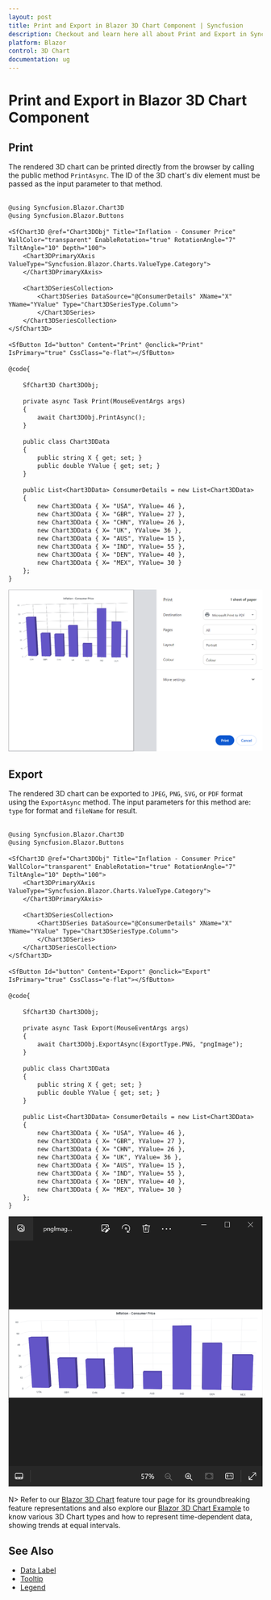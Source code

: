 ```yaml
---
layout: post
title: Print and Export in Blazor 3D Chart Component | Syncfusion
description: Checkout and learn here all about Print and Export in Syncfusion Blazor 3D Chart component and much more.
platform: Blazor
control: 3D Chart
documentation: ug
---
```


# Print and Export in Blazor 3D Chart Component

## Print

The rendered 3D chart can be printed directly from the browser by calling the public method `PrintAsync`. The ID of the 3D chart's div element must be passed as the input parameter to that method.

```cshtml

@using Syncfusion.Blazor.Chart3D
@using Syncfusion.Blazor.Buttons

<SfChart3D @ref="Chart3DObj" Title="Inflation - Consumer Price" WallColor="transparent" EnableRotation="true" RotationAngle="7" TiltAngle="10" Depth="100">
    <Chart3DPrimaryXAxis ValueType="Syncfusion.Blazor.Charts.ValueType.Category">
    </Chart3DPrimaryXAxis>

    <Chart3DSeriesCollection>
        <Chart3DSeries DataSource="@ConsumerDetails" XName="X" YName="YValue" Type="Chart3DSeriesType.Column">
        </Chart3DSeries>
    </Chart3DSeriesCollection>
</SfChart3D>

<SfButton Id="button" Content="Print" @onclick="Print"  IsPrimary="true" CssClass="e-flat"></SfButton>

@code{

    SfChart3D Chart3DObj;

    private async Task Print(MouseEventArgs args)
    {
        await Chart3DObj.PrintAsync();
    }

    public class Chart3DData
    {
        public string X { get; set; }
        public double YValue { get; set; }
    }

    public List<Chart3DData> ConsumerDetails = new List<Chart3DData>
	{
        new Chart3DData { X= "USA", YValue= 46 },
        new Chart3DData { X= "GBR", YValue= 27 },
        new Chart3DData { X= "CHN", YValue= 26 },
        new Chart3DData { X= "UK", YValue= 36 },
        new Chart3DData { X= "AUS", YValue= 15 },
        new Chart3DData { X= "IND", YValue= 55 },
        new Chart3DData { X= "DEN", YValue= 40 },
        new Chart3DData { X= "MEX", YValue= 30 }
    };
}

```

![Printing in Blazor 3D Chart](images/getting-started/blazor-chart-printing.png)

## Export

The rendered 3D chart can be exported to `JPEG`, `PNG`, `SVG`, or `PDF` format using the `ExportAsync` method. The input parameters for this method are: `type` for format and `fileName` for result.

```cshtml

@using Syncfusion.Blazor.Chart3D
@using Syncfusion.Blazor.Buttons

<SfChart3D @ref="Chart3DObj" Title="Inflation - Consumer Price" WallColor="transparent" EnableRotation="true" RotationAngle="7" TiltAngle="10" Depth="100">
    <Chart3DPrimaryXAxis ValueType="Syncfusion.Blazor.Charts.ValueType.Category">
    </Chart3DPrimaryXAxis>

    <Chart3DSeriesCollection>
        <Chart3DSeries DataSource="@ConsumerDetails" XName="X" YName="YValue" Type="Chart3DSeriesType.Column">
        </Chart3DSeries>
    </Chart3DSeriesCollection>
</SfChart3D>

<SfButton Id="button" Content="Export" @onclick="Export"  IsPrimary="true" CssClass="e-flat"></SfButton>

@code{

    SfChart3D Chart3DObj;

    private async Task Export(MouseEventArgs args)
    {
        await Chart3DObj.ExportAsync(ExportType.PNG, "pngImage");
    }

    public class Chart3DData
    {
        public string X { get; set; }
        public double YValue { get; set; }
    }

    public List<Chart3DData> ConsumerDetails = new List<Chart3DData>
    {
        new Chart3DData { X= "USA", YValue= 46 },
        new Chart3DData { X= "GBR", YValue= 27 },
        new Chart3DData { X= "CHN", YValue= 26 },
        new Chart3DData { X= "UK", YValue= 36 },
        new Chart3DData { X= "AUS", YValue= 15 },
        new Chart3DData { X= "IND", YValue= 55 },
        new Chart3DData { X= "DEN", YValue= 40 },
        new Chart3DData { X= "MEX", YValue= 30 }
    };
}

```

![Exporting in Blazor 3D Chart](images/getting-started/blazor-chart-exporting.png)

N> Refer to our [Blazor 3D Chart](https://www.syncfusion.com/blazor-components/blazor-charts) feature tour page for its groundbreaking feature representations and also explore our [Blazor 3D Chart Example](https://blazor.syncfusion.com/demos/chart/line?theme=bootstrap5) to know various 3D Chart types and how to represent time-dependent data, showing trends at equal intervals.

## See Also

* [Data Label](./data-labels)
* [Tooltip](./tool-tip)
* [Legend](./legend)
